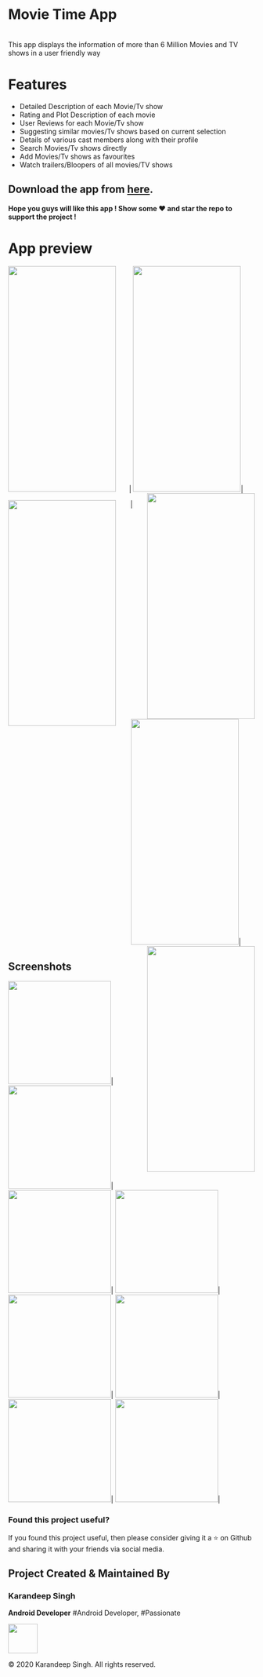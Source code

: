 # Movie Time App
<br>This app displays the information of more than 6 Million Movies and TV shows in a user friendly way<br>

# Features

* Detailed Description of each Movie/Tv show
* Rating and Plot Description of each movie
* User Reviews for each Movie/Tv show
* Suggesting similar movies/Tv shows based on current selection
* Details of various cast members along with their profile
* Search Movies/Tv shows directly 
* Add Movies/Tv shows as favourites
* Watch trailers/Bloopers of all movies/TV shows 


## Download the app from [here](https://github.com/Karandeep98/Movie-Time/raw/master/apk/Movie%20Time.apk).

**Hope you guys will like this app ! Show some ❤️ and star the repo to support the project !**

# App preview 
<p align="center">
<img align="left"  src="https://github.com/Karandeep98/Movie-Time/blob/master/images/video1.gif" width="220" height="460"  />|
  <img src="https://github.com/Karandeep98/Movie-Time/blob/master/images/video2.gif" width="220" height="460" />|
 <img align="right"  src="https://github.com/Karandeep98/Movie-Time/blob/master/images/video3.gif" width="220" height="460"  />
  </p>
  
  <p align="center">
<img align="left"  src="https://github.com/Karandeep98/Movie-Time/blob/master/images/video4.gif" width="220" height="460"  />|
  <img src="https://github.com/Karandeep98/Movie-Time/blob/master/images/video5.gif" width="220" height="460" />|
 <img align="right"  src="https://github.com/Karandeep98/Movie-Time/blob/master/images/video6.gif" width="220" height="460"  />
  </p>

## Screenshots
<img src="https://github.com/Karandeep98/Movie-Time/blob/master/images/photo1.png?raw=true" width="210">|
<img src="https://github.com/Karandeep98/Movie-Time/blob/master/images/photo2.png?raw=true" width="210">|
<img src="https://github.com/Karandeep98/Movie-Time/blob/master/images/photo3.png?raw=true" width="210">|
<img src="https://github.com/Karandeep98/Movie-Time/blob/master/images/photo4.png?raw=true" width="210">|
<img src="https://github.com/Karandeep98/Movie-Time/blob/master/images/photo5.png?raw=true" width="210">|
<img src="https://github.com/Karandeep98/Movie-Time/blob/master/images/photo6.png?raw=true" width="210">|
<img src="https://github.com/Karandeep98/Movie-Time/blob/master/images/photo7.png?raw=true" width="210">|
<img src="https://github.com/Karandeep98/Movie-Time/blob/master/images/photo8.png?raw=true" width="210">|

### Found this project useful? 

If you found this project useful, then please consider giving it a :star: on Github and sharing it with your friends via social media.

## Project Created & Maintained By

### Karandeep Singh
**Android Developer**  #Android Developer, #Passionate

<a href="https://www.linkedin.com/in/karandeep98/"><img src="https://github.com/aritraroy/social-icons/blob/master/linkedin-icon.png?raw=true" width="60"></a>

© 2020 Karandeep Singh. All rights reserved.
